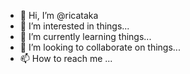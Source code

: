 - 👋 Hi, I’m @ricataka
- 👀 I’m interested in things...
- 🌱 I’m currently learning things...
- 💞️ I’m looking to collaborate on things...
- 📫 How to reach me ...

<!---
ricataka/ricataka is a ✨ special ✨ repository because its `README.md` (this file) appears on your GitHub profile.
You can click the Preview link to take a look at your changes.
--->

